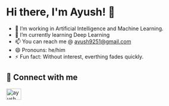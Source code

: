 # Hi there, I'm Ayush! 👋

- 👀 I’m working in Artificial Intelligence and Machine Learning.  
- 🌱 I’m currently learning Deep Learning 
- 📫 You can reach me @ ayush9251@gmail.com 
- 😄 Pronouns: he/him
- ⚡ Fun fact: Without interest, everthing fades quickly. 


## 🔗 Connect with me

<p align="left">
<a href="https://www.linkedin.com/in/ayushgupta2204/)" target="blank"><img align="center" src="https://raw.githubusercontent.com/rahuldkjain/github-profile-readme-generator/master/src/images/icons/Social/linked-in-alt.svg" alt="ayush" height="30" width="40" /></a>
</p>
